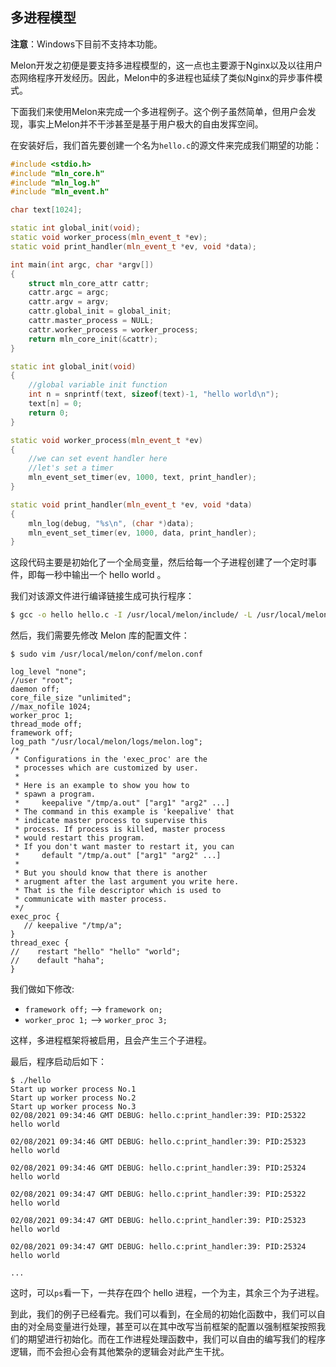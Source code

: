 ## 多进程模型



**注意**：Windows下目前不支持本功能。

Melon开发之初便是要支持多进程模型的，这一点也主要源于Nginx以及以往用户态网络程序开发经历。因此，Melon中的多进程也延续了类似Nginx的异步事件模式。

下面我们来使用Melon来完成一个多进程例子。这个例子虽然简单，但用户会发现，事实上Melon并不干涉甚至是基于用户极大的自由发挥空间。



在安装好后，我们首先要创建一个名为`hello.c`的源文件来完成我们期望的功能：

```cpp
#include <stdio.h>
#include "mln_core.h"
#include "mln_log.h"
#include "mln_event.h"

char text[1024];

static int global_init(void);
static void worker_process(mln_event_t *ev);
static void print_handler(mln_event_t *ev, void *data);

int main(int argc, char *argv[])
{
    struct mln_core_attr cattr;
    cattr.argc = argc;
    cattr.argv = argv;
    cattr.global_init = global_init;
    cattr.master_process = NULL;
    cattr.worker_process = worker_process;
    return mln_core_init(&cattr);
}

static int global_init(void)
{
    //global variable init function
    int n = snprintf(text, sizeof(text)-1, "hello world\n");
    text[n] = 0;
    return 0;
}

static void worker_process(mln_event_t *ev)
{
    //we can set event handler here
    //let's set a timer
    mln_event_set_timer(ev, 1000, text, print_handler);
}

static void print_handler(mln_event_t *ev, void *data)
{
    mln_log(debug, "%s\n", (char *)data);
    mln_event_set_timer(ev, 1000, data, print_handler);
}
```

这段代码主要是初始化了一个全局变量，然后给每一个子进程创建了一个定时事件，即每一秒中输出一个 hello world 。

我们对该源文件进行编译链接生成可执行程序：

```bash
$ gcc -o hello hello.c -I /usr/local/melon/include/ -L /usr/local/melon/lib/ -lmelon
```

然后，我们需要先修改 Melon 库的配置文件：

```
$ sudo vim /usr/local/melon/conf/melon.conf

log_level "none";
//user "root";
daemon off;
core_file_size "unlimited";
//max_nofile 1024;
worker_proc 1;
thread_mode off;
framework off;
log_path "/usr/local/melon/logs/melon.log";
/*
 * Configurations in the 'exec_proc' are the
 * processes which are customized by user.
 *
 * Here is an example to show you how to
 * spawn a program.
 *     keepalive "/tmp/a.out" ["arg1" "arg2" ...]
 * The command in this example is 'keepalive' that
 * indicate master process to supervise this
 * process. If process is killed, master process
 * would restart this program.
 * If you don't want master to restart it, you can
 *     default "/tmp/a.out" ["arg1" "arg2" ...]
 *
 * But you should know that there is another
 * arugment after the last argument you write here.
 * That is the file descriptor which is used to
 * communicate with master process.
 */
exec_proc {
   // keepalive "/tmp/a";
}
thread_exec {
//    restart "hello" "hello" "world";
//    default "haha";
}
```

我们做如下修改:

- `framework off;` --> `framework on;`
- `worker_proc 1;` --> `worker_proc 3;`

这样，多进程框架将被启用，且会产生三个子进程。

最后，程序启动后如下：

```
$ ./hello
Start up worker process No.1
Start up worker process No.2
Start up worker process No.3
02/08/2021 09:34:46 GMT DEBUG: hello.c:print_handler:39: PID:25322 hello world

02/08/2021 09:34:46 GMT DEBUG: hello.c:print_handler:39: PID:25323 hello world

02/08/2021 09:34:46 GMT DEBUG: hello.c:print_handler:39: PID:25324 hello world

02/08/2021 09:34:47 GMT DEBUG: hello.c:print_handler:39: PID:25322 hello world

02/08/2021 09:34:47 GMT DEBUG: hello.c:print_handler:39: PID:25323 hello world

02/08/2021 09:34:47 GMT DEBUG: hello.c:print_handler:39: PID:25324 hello world

...
```

这时，可以`ps`看一下，一共存在四个 hello 进程，一个为主，其余三个为子进程。



到此，我们的例子已经看完。我们可以看到，在全局的初始化函数中，我们可以自由的对全局变量进行处理，甚至可以在其中改写当前框架的配置以强制框架按照我们的期望进行初始化。而在工作进程处理函数中，我们可以自由的编写我们的程序逻辑，而不会担心会有其他繁杂的逻辑会对此产生干扰。
